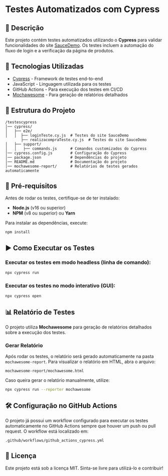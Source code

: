# Testes Automatizados com Cypress

## 📌 Descrição
Este projeto contém testes automatizados utilizando o **Cypress** para validar funcionalidades do site [SauceDemo](https://www.saucedemo.com/). Os testes incluem a automação do fluxo de login e a verificação da página de produtos.

## 🚀 Tecnologias Utilizadas
- [Cypress](https://www.cypress.io/) - Framework de testes end-to-end
- JavaScript - Linguagem utilizada para os testes
- GitHub Actions - Para execução dos testes em CI/CD
- [Mochawesome](https://www.npmjs.com/package/mochawesome) - Para geração de relatórios detalhados

## 📂 Estrutura do Projeto
```
/testescypress
│── cypress/
│   ├── e2e/
│   │  ├── loginTeste.cy.js  # Testes do site SauceDemo
       ├── realizacompraTeste.cy.js  # Testes do site SauceDemo
│   ├── support/
│   │   ├── commands.js      # Comandos customizados do Cypress
│── cypress.config.js        # Configuração do Cypress
│── package.json             # Dependências do projeto
│── README.md                # Documentação do projeto
│── mochawesome-report/      # Relatórios de testes gerados automaticamente
```

## 🔧 Pré-requisitos
Antes de rodar os testes, certifique-se de ter instalado:
- **Node.js** (v16 ou superior)
- **NPM** (v8 ou superior) ou **Yarn**

Para instalar as dependências, execute:
```bash
npm install
```

## ▶️ Como Executar os Testes
### Executar os testes em modo headless (linha de comando):
```bash
npx cypress run
```

### Executar os testes no modo interativo (GUI):
```bash
npx cypress open
```

## 📊 Relatório de Testes
O projeto utiliza **Mochawesome** para geração de relatórios detalhados sobre a execução dos testes.

### Gerar Relatório
Após rodar os testes, o relatório será gerado automaticamente na pasta `mochawesome-report`.
Para visualizar o relatório em HTML, abra o arquivo:
```
mochawesome-report/mochawesome.html
```

Caso queira gerar o relatório manualmente, utilize:
```bash
npx cypress run --reporter mochawesome
```

## 🛠 Configuração no GitHub Actions
O projeto já possui um workflow configurado para executar os testes automaticamente no GitHub Actions sempre que houver um push ou pull request. O workflow está localizado em:
```
.github/workflows/github_actions_cypress.yml
```

## 📄 Licença
Este projeto está sob a licença MIT. Sinta-se livre para utilizá-lo e contribuir!
